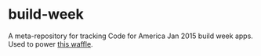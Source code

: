 # build-week

A meta-repository for tracking Code for America Jan 2015 build week apps. Used to power [this waffle](https://waffle.io/codeforamerica/build-week).
